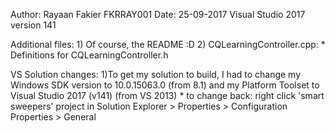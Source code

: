 Author: Rayaan Fakier FKRRAY001
Date: 25-09-2017
Visual Studio 2017 version 141

Additional files:
	1) Of course, the README :D
	2) CQLearningController.cpp:
		* Definitions for CQLearningController.h

VS Solution changes:
  1)To get my solution to build, I had to change my Windows SDK version to 10.0.15063.0 (from 8.1) and my Platform Toolset to Visual Studio 2017 (v141) (from VS 2013) 
    * to change back: right click 'smart sweepers' project in Solution Explorer > Properties > Configuration Properties > General
